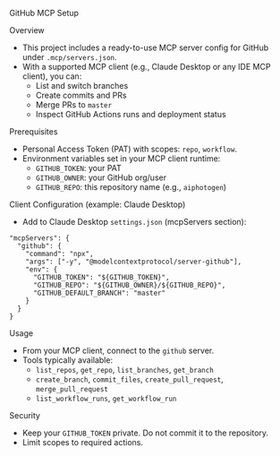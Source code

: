 GitHub MCP Setup

Overview
- This project includes a ready-to-use MCP server config for GitHub under `.mcp/servers.json`.
- With a supported MCP client (e.g., Claude Desktop or any IDE MCP client), you can:
  - List and switch branches
  - Create commits and PRs
  - Merge PRs to `master`
  - Inspect GitHub Actions runs and deployment status

Prerequisites
- Personal Access Token (PAT) with scopes: `repo`, `workflow`.
- Environment variables set in your MCP client runtime:
  - `GITHUB_TOKEN`: your PAT
  - `GITHUB_OWNER`: your GitHub org/user
  - `GITHUB_REPO`: this repository name (e.g., `aiphotogen`)

Client Configuration (example: Claude Desktop)
- Add to Claude Desktop `settings.json` (mcpServers section):
```
"mcpServers": {
  "github": {
    "command": "npx",
    "args": ["-y", "@modelcontextprotocol/server-github"],
    "env": {
      "GITHUB_TOKEN": "${GITHUB_TOKEN}",
      "GITHUB_REPO": "${GITHUB_OWNER}/${GITHUB_REPO}",
      "GITHUB_DEFAULT_BRANCH": "master"
    }
  }
}
```

Usage
- From your MCP client, connect to the `github` server.
- Tools typically available:
  - `list_repos`, `get_repo`, `list_branches`, `get_branch`
  - `create_branch`, `commit_files`, `create_pull_request`, `merge_pull_request`
  - `list_workflow_runs`, `get_workflow_run`

Security
- Keep your `GITHUB_TOKEN` private. Do not commit it to the repository.
- Limit scopes to required actions.

